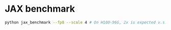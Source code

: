 # JAX benchmark

```bash
python jax_benchmark --fp8 --scale 4 # On H100-96G, 2x is expected v.s. non-fp8(fp32)
```